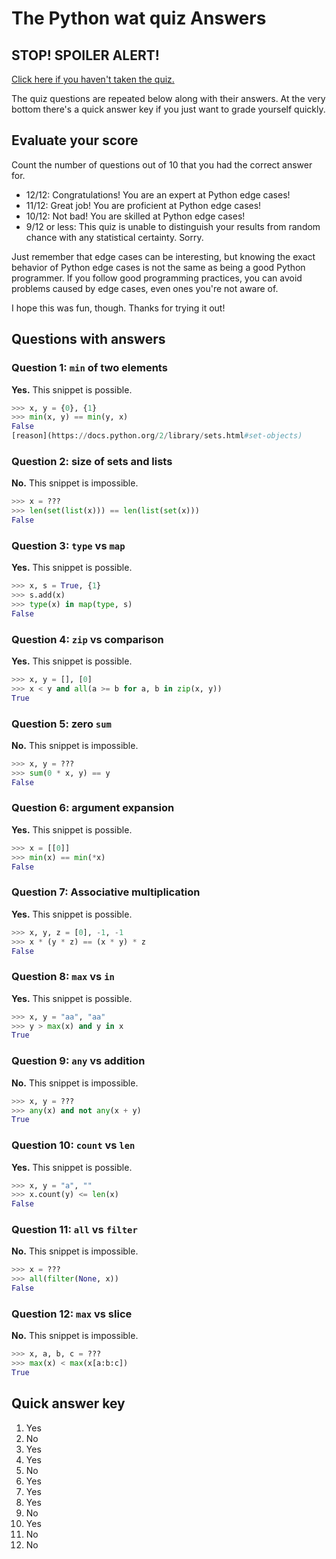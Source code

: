# The Python wat quiz Answers

## STOP! SPOILER ALERT!

[Click here if you haven't taken the quiz.](https://github.com/cosmologicon/pywat/blob/master/quiz.md)

The quiz questions are repeated below along with their answers. At the very bottom there's a quick answer key if you just want to grade yourself quickly.

## Evaluate your score

Count the number of questions out of 10 that you had the correct answer for.

* 12/12: Congratulations! You are an expert at Python edge cases!
* 11/12: Great job! You are proficient at Python edge cases!
* 10/12: Not bad! You are skilled at Python edge cases!
* 9/12 or less: This quiz is unable to distinguish your results from random chance with any statistical certainty. Sorry.

Just remember that edge cases can be interesting, but knowing the exact behavior of Python edge cases is not the same as being a good Python programmer. If you follow good programming practices, you can avoid problems caused by edge cases, even ones you're not aware of.

I hope this was fun, though. Thanks for trying it out!

## Questions with answers

### Question 1: `min` of two elements

**Yes.** This snippet is possible.

```python
>>> x, y = {0}, {1}
>>> min(x, y) == min(y, x)
False
[reason](https://docs.python.org/2/library/sets.html#set-objects)
```

### Question 2: size of sets and lists

**No.** This snippet is impossible.

```python
>>> x = ???
>>> len(set(list(x))) == len(list(set(x)))
False
```


### Question 3: `type` vs `map`

**Yes.** This snippet is possible.

```python
>>> x, s = True, {1}
>>> s.add(x)
>>> type(x) in map(type, s)
False
```

### Question 4: `zip` vs comparison

**Yes.** This snippet is possible.

```python
>>> x, y = [], [0]
>>> x < y and all(a >= b for a, b in zip(x, y))
True
```

### Question 5: zero `sum`

**No.** This snippet is impossible.

```python
>>> x, y = ???
>>> sum(0 * x, y) == y
False
```

### Question 6: argument expansion

**Yes.** This snippet is possible.

```python
>>> x = [[0]]
>>> min(x) == min(*x)
False
```

### Question 7: Associative multiplication

**Yes.** This snippet is possible.

```python
>>> x, y, z = [0], -1, -1
>>> x * (y * z) == (x * y) * z
False
```

### Question 8: `max` vs `in`

**Yes.** This snippet is possible.

```python
>>> x, y = "aa", "aa"
>>> y > max(x) and y in x
True
```

### Question 9: `any` vs addition

**No.** This snippet is impossible.

```python
>>> x, y = ???
>>> any(x) and not any(x + y)
True
```

### Question 10: `count` vs `len`

**Yes.** This snippet is possible.

```python
>>> x, y = "a", ""
>>> x.count(y) <= len(x)
False
```

### Question 11: `all` vs `filter`

**No.** This snippet is impossible.

```python
>>> x = ???
>>> all(filter(None, x))
False
```

### Question 12: `max` vs slice

**No.** This snippet is impossible.

```python
>>> x, a, b, c = ???
>>> max(x) < max(x[a:b:c])
True
```

## Quick answer key

1. Yes
2. No
3. Yes
4. Yes
5. No
6. Yes
7. Yes
8. Yes
9. No
10. Yes
11. No
12. No

